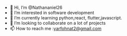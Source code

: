 - 👋 Hi, I’m @Nathananiel26
- 👀 I’m interested in software development
- 🌱 I’m currently learning python,react, flutter,javascript.
- 💞️ I’m looking to collaborate on a lot of projects
- 📫 How to reach me :yarfohnat2@gmail.com

<!---
Nathananiel26/Nathananiel26 is a ✨ special ✨ repository because its `README.md` (this file) appears on your GitHub profile.
You can click the Preview link to take a look at your changes.
--->
